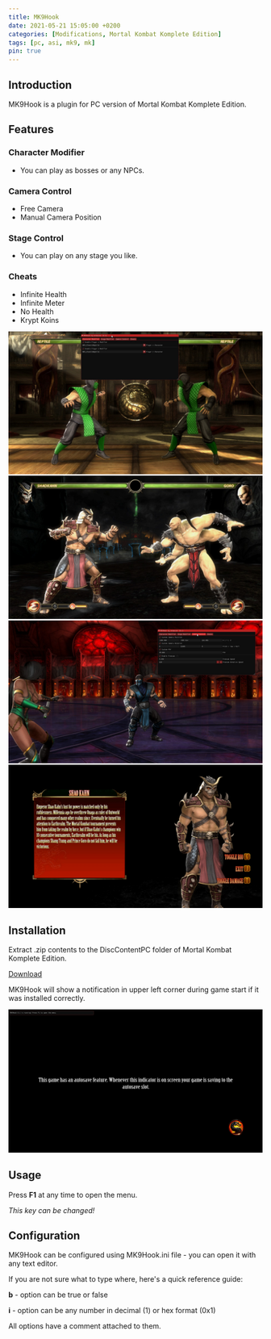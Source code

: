 ```yaml
---
title: MK9Hook
date: 2021-05-21 15:05:00 +0200
categories: [Modifications, Mortal Kombat Komplete Edition]
tags: [pc, asi, mk9, mk]   
pin: true
---
```

## Introduction
MK9Hook is a plugin for PC version of Mortal Kombat Komplete Edition.

## Features

### Character Modifier
 - You can play as bosses or any NPCs.
 
### Camera Control
 - Free Camera
 - Manual Camera Position
 
### Stage Control
 - You can play on any stage you like.

### Cheats
 - Infinite Health
 - Infinite Meter
 - No Health
 - Krypt Koins

![Preview](https://raw.githubusercontent.com/ermaccer/ermaccer.github.io/gh-pages/assets/mods/mk9/mk9hook/1.jpg)
![Preview](https://raw.githubusercontent.com/ermaccer/ermaccer.github.io/gh-pages/assets/mods/mk9/mk9hook/2.jpg)
![Preview](https://raw.githubusercontent.com/ermaccer/ermaccer.github.io/gh-pages/assets/mods/mk9/mk9hook/3.jpg)
![Preview](https://raw.githubusercontent.com/ermaccer/ermaccer.github.io/gh-pages/assets/mods/mk9/mk9hook/4.jpg)


## Installation 
Extract .zip contents to the DiscContentPC folder of Mortal Kombat Komplete Edition.


[Download](https://github.com/ermaccer/MK9Hook/releases/latest/download/mk9hook.zip)

MK9Hook will show a notification in upper left corner during game start if it
was installed correctly.

![Preview](https://raw.githubusercontent.com/ermaccer/ermaccer.github.io/gh-pages/assets/mods/mk9/mk9hook/notif.jpg)


## Usage
Press **F1** at any time to open the menu. 

*This key can be changed!*



## Configuration

MK9Hook can be configured using MK9Hook.ini file - you can open it with any text editor.


If you are not sure what to type where, here's a quick reference guide:

**b** - option can be true or false

**i** - option can be any number in decimal (1) or hex format (0x1)

All options have a comment attached to them.




